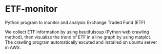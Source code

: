 # ETF-monitor

Python program to monitor and analysis Exchange Traded Fund (ETF)

We collect ETF information by using beutifulsoup (Python web crawling method), then visualize the trend of ETF in a line graph by using matplot. The crawling program automatically excuted and installed on ubuntu server in AWS.


